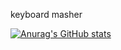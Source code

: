 keyboard masher

[![Anurag's GitHub stats](https://github-readme-stats.vercel.app/api?username=imaspacecat&theme=tokyonight&show_icons=true)](https://github.com/anuraghazra/github-readme-stats)
